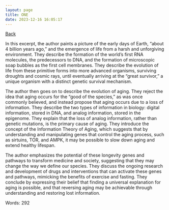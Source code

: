 ```yaml
---
layout: page
title: ONE
date: 2023-12-16 16:05:17
---
```


[Back](./)


In this excerpt, the author paints a picture of the early days of Earth, “about 4 billion years ago,” and the emergence of life from a harsh and unforgiving environment. They describe the formation of the world’s first RNA molecules, the predecessors to DNA, and the formation of microscopic soap bubbles as the first cell membranes. They describe the evolution of life from these primitive forms into more advanced organisms, surviving droughts and cosmic rays, until eventually arriving at the “great survivor,” a unique organism with a distinct genetic survival mechanism. 

The author then goes on to describe the evolution of aging. They reject the idea that aging occurs for the “good of the species,” as was once commonly believed, and instead propose that aging occurs due to a loss of information. They describe the two types of information in biology: digital information, stored in DNA, and analog information, stored in the epigenome. They explain that the loss of analog information, rather than genetic mutations, is the primary cause of aging. They introduce the concept of the Information Theory of Aging, which suggests that by understanding and manipulating genes that control the aging process, such as sirtuins, TOR, and AMPK, it may be possible to slow down aging and extend healthy lifespan.

The author emphasizes the potential of these longevity genes and pathways to transform medicine and society, suggesting that they may change the way we define our species. They discuss the ongoing research and development of drugs and interventions that can activate these genes and pathways, mimicking the benefits of exercise and fasting. They conclude by expressing their belief that finding a universal explanation for aging is possible, and that reversing aging may be achievable through understanding and restoring lost information.

Words: 292